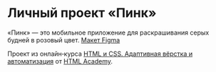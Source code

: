 # Личный проект «Пинк»

«Пинк» — это мобильное приложение для раскрашивания серых будней в розовый цвет. [Макет Figma](https://www.figma.com/file/7GSwKLooA4WOPpsxxZJHY2)

Проект из онлайн‑курса [HTML и CSS. Адаптивная вёрстка и автоматизация](https://htmlacademy.ru/intensive/adaptive) от [HTML Academy](https://htmlacademy.ru).
